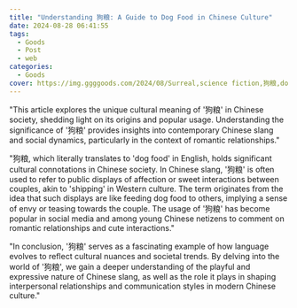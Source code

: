 ```yaml
---
title: "Understanding 狗粮: A Guide to Dog Food in Chinese Culture"
date: 2024-08-28 06:41:55
tags:
  - Goods
  - Post
  - web
categories:
  - Goods
cover: https://img.ggggoods.com/2024/08/Surreal,science fiction,狗粮,dog food,technology,tech,diagrams,renderings,colors_20240830_00001_.png
---
```


"This article explores the unique cultural meaning of '狗粮' in Chinese society, shedding light on its origins and popular usage. Understanding the significance of '狗粮' provides insights into contemporary Chinese slang and social dynamics, particularly in the context of romantic relationships."

"狗粮, which literally translates to 'dog food' in English, holds significant cultural connotations in Chinese society. In Chinese slang, '狗粮' is often used to refer to public displays of affection or sweet interactions between couples, akin to 'shipping' in Western culture. The term originates from the idea that such displays are like feeding dog food to others, implying a sense of envy or teasing towards the couple. The usage of '狗粮' has become popular in social media and among young Chinese netizens to comment on romantic relationships and cute interactions."

"In conclusion, '狗粮' serves as a fascinating example of how language evolves to reflect cultural nuances and societal trends. By delving into the world of '狗粮', we gain a deeper understanding of the playful and expressive nature of Chinese slang, as well as the role it plays in shaping interpersonal relationships and communication styles in modern Chinese culture."
